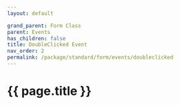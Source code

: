 ```yaml
---
layout: default

grand_parent: Form Class
parent: Events
has_children: false
title: DoubleClicked Event
nav_order: 2
permalink: /package/standard/form/events/doubleclicked
---
```

# {{ page.title }}

